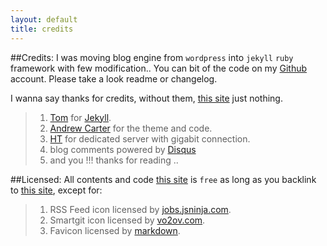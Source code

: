 ```yaml
---
layout: default
title: credits
---
```

##Credits:
I was moving blog engine from `wordpress` into `jekyll` `ruby` framework with few modification.. You can bit of the code on my [Github](http://github.com/alinuxwebid/) account. Please take a look readme or changelog.

I wanna say thanks for credits, without them, <a href="http://alinux.web.id" target="_new">this site</a> just nothing. 

> 1. [Tom](http://tom.preston-werner.com) for [Jekyll](http://jekyllrb.com).
> 2. [Andrew Carter](http://ascarter.net) for the theme and code.
> 3. [HT](http://hax.tor.hu) for dedicated server with gigabit connection.
> 4. blog comments powered by <a href="http://disqus.com" class="dsq-brlink">Disqus</a>
> 5. and you !!! thanks for reading ..


##Licensed:
All contents and code <a href="http://alinux.web.id">this site</a> is `free` as long as you backlink to <a href="http://alinux.web.id">this site</a>, except for:
> 1. RSS Feed icon licensed by [jobs.jsninja.com](jobs.jsninja.com).
> 2. Smartgit icon licensed by [vo2ov.com](vo2ov.com).
> 3. Favicon licensed by [markdown](daringfireball.net/projects/markdown/).
